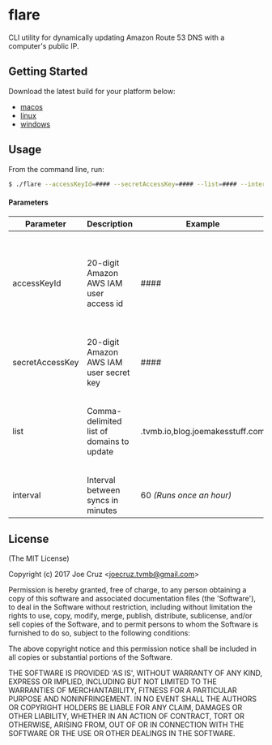 # flare
CLI utility for dynamically updating Amazon Route 53 DNS with a computer's public IP.

Getting Started
------------

Download the latest build for your platform below:
 * [macos](href="https://github.com/theverymeanboy/flare/raw/master/bin/flare-macos")
 * [linux](href="https://github.com/theverymeanboy/flare/raw/master/bin/flare-linux")
 * [windows](href="https://github.com/theverymeanboy/flare/raw/master/bin/flare-win.exe")

Usage
-----

From the command line, run:

```bash
$ ./flare --accessKeyId=#### --secretAccessKey=#### --list=#### --interval=####
```

#### Parameters

| Parameter         | Description                               | Example                                  | Notes                                                          |
|-------------------|-------------------------------------------|------------------------------------------|----------------------------------------------------------------|
| accessKeyId     | 20-digit Amazon AWS IAM user access id    | ####                                     | *User must have access to read and update zones and records*   |
| secretAccessKey | 20-digit Amazon AWS IAM user secret key   | ####                                     | *See above*                                                    |
| list            | Comma-delimited list of domains to update | .tvmb.io,blog.joemakesstuff.com          | *For root A records, include a single dot at the start*        |
| interval        | Interval between syncs in minutes         | 60 *(Runs once an hour)*                 | *Must be a number*                                             |


License
-------

(The MIT License)

Copyright (c) 2017 Joe Cruz &lt;joecruz.tvmb@gmail.com&gt;

Permission is hereby granted, free of charge, to any person obtaining
a copy of this software and associated documentation files (the
'Software'), to deal in the Software without restriction, including
without limitation the rights to use, copy, modify, merge, publish,
distribute, sublicense, and/or sell copies of the Software, and to
permit persons to whom the Software is furnished to do so, subject to
the following conditions:

The above copyright notice and this permission notice shall be
included in all copies or substantial portions of the Software.

THE SOFTWARE IS PROVIDED 'AS IS', WITHOUT WARRANTY OF ANY KIND,
EXPRESS OR IMPLIED, INCLUDING BUT NOT LIMITED TO THE WARRANTIES OF
MERCHANTABILITY, FITNESS FOR A PARTICULAR PURPOSE AND NONINFRINGEMENT.
IN NO EVENT SHALL THE AUTHORS OR COPYRIGHT HOLDERS BE LIABLE FOR ANY
CLAIM, DAMAGES OR OTHER LIABILITY, WHETHER IN AN ACTION OF CONTRACT,
TORT OR OTHERWISE, ARISING FROM, OUT OF OR IN CONNECTION WITH THE
SOFTWARE OR THE USE OR OTHER DEALINGS IN THE SOFTWARE.